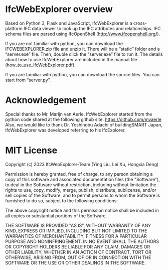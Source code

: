 # IfcWebExplorer overview

Based on Python 3, Flask and JavaScript, IfcWebExplorer is a cross-platform IFC data viewer to look up the IFC attributes and relationships. IFC schema files are parsed using IfcOpenShell (http://www.ifcopenshell.org/). 

If you are not familiar with python, you can download the IFCWEBEXPLORER.zip file and unzip it. There will be a “static” folder and a “server.exe” file. Then, double click the “server.exe” file to run it. The details about how to use IfcWebExplorer are included in the manual file (how_to_use_IfcWebExplorer.pdf).

If you are familiar with python, you can download the source files. You can start from “server.py”.

# Acknowledgement
Special thanks to Mr. Marijn van Aerle, IfcWebExplorer started from the python code shared at the following github site.
https://github.com/mvaerle
Also, we would like to thank Dr. Yoshinobu Adachi of buildingSMART Japan, IfcWebExplorer was developed referring to his IfcExplorer. 

# MIT License
Copyright (c) 2023 IfcWebExplorer-Team (Ying Liu, Lei Xu, Hongxia Deng)

Permission is hereby granted, free of charge, to any person obtaining a copy of this software and associated documentation files (the "Software"), to deal in the Software without restriction, including without limitation the rights to use, copy, modify, merge, publish, distribute, sublicense, and/or sell copies of the Software, and to permit persons to whom the Software is furnished to do so, subject to the following conditions:

The above copyright notice and this permission notice shall be included in all copies or substantial portions of the Software.

THE SOFTWARE IS PROVIDED "AS IS", WITHOUT WARRANTY OF ANY KIND, EXPRESS OR IMPLIED, INCLUDING BUT NOT LIMITED TO THE WARRANTIES OF MERCHANTABILITY, FITNESS FOR A PARTICULAR PURPOSE AND NONINFRINGEMENT. IN NO EVENT SHALL THE AUTHORS OR COPYRIGHT HOLDERS BE LIABLE FOR ANY CLAIM, DAMAGES OR OTHER LIABILITY, WHETHER IN AN ACTION OF CONTRACT, TORT OR OTHERWISE, ARISING FROM, OUT OF OR IN CONNECTION WITH THE SOFTWARE OR THE USE OR OTHER DEALINGS IN THE SOFTWARE.
